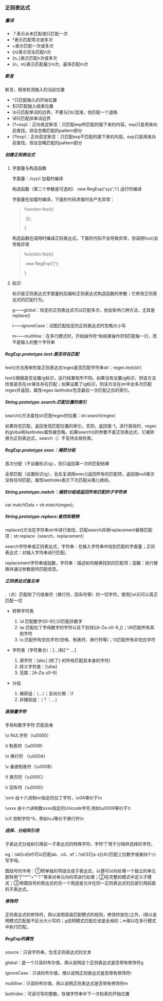 ### 正则表达式

##### 量词

- ？表示从未匹配或只匹配一次
- *表示匹配零次或多次
- +表示匹配一次或多次
- {n}表示完全匹配n次
- {n，}表示匹配n次或多次
- {n，m}表示匹配最少n次，最多匹配m次

##### 断言

断言，用来检测输入的当前位置

- ^只匹配输入的开始位置
- $只匹配输入结束位置
- \b只匹配单词的边界。不要与[\b]混淆，他匹配一个退格
- \B只匹配非单词边界
- (?=exp)：正向肯定断言：只匹配exp所匹配的接下来的内容。exp只是用来向前查找，但会忽略匹配的pattern部分
- (?!exp)：正向否定断言：只匹配exp不匹配的接下来的内容。exp只是用来向前查找，但会忽略匹配的pattern部分

##### 创建正则表达式

1. 字面量与构造函数

   字面量：/xyz/i  加载时编译

   构造函数（第二个参数是可选的） new RegExp('xyz','i')  运行时编译

   字面量在加载时编译，下面的代码求值时会产生异常：

   > function foo(){
   >
   > ​	/[/;
   >
   > }

   构造函数在调用时编译正则表达式。下面的代码不会导致异常，但调用foo()会导致异常

   > function foo(){
   >
   > ​	new RegExp('[');
   >
   > }

2. 标识

   标识是正则表达式字面量的后缀和正则表达式构造函数的参数；它修改正则表达式的匹配行为。

   g——global：给定的正则表达式可以匹配多次，他会影响几种方法，尤其是replace()

   i——ignoreCase：试图匹配给定的正则表达式时忽略大小写

   m——multiline：在多行模式时，开始操作符^和结束操作符$匹配每一行，而不是输入的整个字符串

##### RegExp.prototype.test:是否存在匹配

test()方法用来检查正则表达式regex是否匹配字符串str：regex.test(str)

test()根据是否设置/g标识，运行结果有所不同。如果没有设置/g标识，则该方法检查是否在str某处存在匹配；如果设置了/g标识，则该方法在str中会多次匹配regex并返回，属性regex.lastIndex包含最后一次匹配之后的索引。

##### String.prototype.search:匹配位置的索引

search()方法查找str匹配regex的位置：str.search(regex)

如果存在匹配，返回发现匹配位置的索引。否则，返回值-1。进行查找时，regex的global和lastIndex属性被忽略。如果search()的参数不是正则表达式，它被转换为正则表达式，search（）不支持全局检索。

##### RegExp.prototype.exec：捕获分组

首次分配（不设置标识/g），则只返回第一次的匹配结果

全部匹配（设置标识/g），会反复调用exec()返回所有的匹配项，返回值null表示没有任何匹配，属性lastIndex表示下次匹配从哪儿继续。

##### String.prototype.match：捕获分组或返回所有匹配的子字符串

var matchData = str.match(regex);

##### String.prototype.replace:查找和替换

replace()方法在字符串str中进行查找，匹配search并用replacement替换匹配项：str.replace（search，replacement）

search字符串或正则表达式，字符串：在输入字符串中找到匹配的字面量；正则表达式：对输入字符串进行匹配。

replacement字符串或函数，字符串：描述如何替换找到的匹配项；函数：执行替换并通过参数提供匹配信息。

##### 正则表达式备忘单

.（点）匹配除了行结束符（换行符、回车符等）的一切字符。使用[\s\S]可以真正匹配一切

- 转移字符类
  1. \d 匹配数字([0-9]);\D匹配非数字
  2. \w 匹配拉丁字母数字的字符以及下划线([A-Za-z0-9_])；\W匹配所有其他字符
  3. \s 匹配所有空白字符(空格、制表符、换行符等)；\S匹配所有非空白字符

- 字符类（字符集合）：[...]和[’^‘  ...]
  1. 源字符：[abc]  (除了\]-的所有匹配其本身的字符)
  2. 转义字符类：[\d\w]
  3. 范围：[A-Za-z0-9]

- 分组
  1. 捕获组：（...）；反向引用：\1
  2. 非捕获组：（？：...）

##### 直接量字符

字母和数字字符      匹配自身

\o     NUL字符（\u0000）

\t      制表符（\u0009）

\n     换行符 （\u000A）

\v      垂直制表符（\u000B）

\f       换页符（\u000C）

\r        回车符（\u000D）

\xnn    由十六进制nn指定的拉丁字符，\x0A等价于\n

\uxxx   由十六进制数xxxx指定的Unicode字符,例如\u0009等价于\t

\cX        控制字符^X，例如\cJ等价于换行符\n

##### 选择、分组和引用

子表达式分组和引用前一子表达式的特殊字符，字符“|”用于分隔供选择的字符。

eg：/ab|cd|ef/可以匹配ab、cd、ef；/\d{3}|[a-z]{4}/匹配三位数字或者四个小写字母。

圆括号的作用：①把单独的项组合成子表达式，以便可以向处理一个独立的单元那样用“|”“*”“+”“？”等来对单元内的项进行处理；②在完整的模式中定义子模式；③带圆括号的表达式的另一个用途是允许在同一正则表达式的后部引用前面的子表达式。

##### 修饰符

正则表达式的修饰符，用以说明高级匹配模式的规则，修饰符放在/之外，i用以说明模式匹配是不区分大小写的；g说明模式匹配应该是全局的；m用以在多行模式中执行匹配。

##### RegExp的属性

source：只读字符串，包含正则表达式的文本

global：是一个只读的布尔值，用以说明这个正则表达式是否带有修饰符g

ignoreCase：只读的布尔值，用以说明正则表达式是否带有修饰符i

multiline：只读的布尔值，用以说明正则表达式是否带有修饰符m

lastIndex：可读可写的整数，存储字符串中下一次检索的开始位置